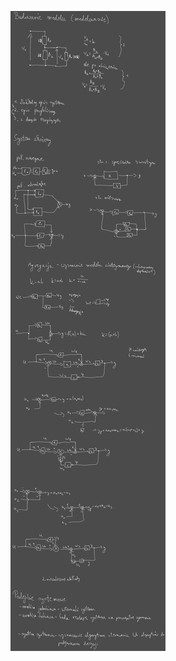 ![Drawing 2023-03-29 07.30.10.excalidraw](/Notatki/Semestr%202/Teoria%20system%C3%B3w/Wyk%C5%82ady/Wyk%C5%82ad%203/Drawing%202023-03-29%2007.30.10.excalidraw.svg)